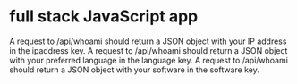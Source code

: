 #  full stack JavaScript app

A request to /api/whoami should return a JSON object with your IP address in the ipaddress key.
A request to /api/whoami should return a JSON object with your preferred language in the language key.
A request to /api/whoami should return a JSON object with your software in the software key.
